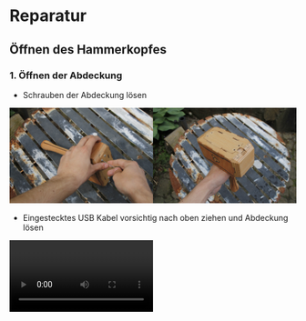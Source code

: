 # Reparatur

## Öffnen des Hammerkopfes

### 1. Öffnen der Abdeckung
- Schrauben der Abdeckung lösen

<img src="/doc/res/_MG_4872.JPG" width="50%"><img src="/doc/res/_MG_4878.JPG" width="50%">

- Eingestecktes USB Kabel vorsichtig nach oben ziehen und Abdeckung lösen

<video src="https://github.com/user-attachments/assets/f50e5ab3-72d0-4ee9-bd84-d6634508b304" width="50%"></video>
